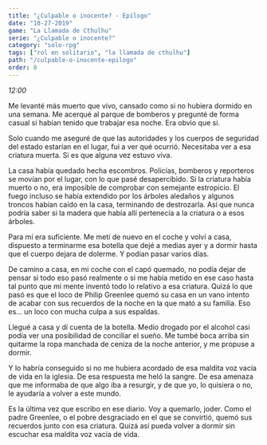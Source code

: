 ```yaml
---
title: "¿Culpable o inocente? - Epílogo"
date: "10-27-2019"
game: "La Llamada de Cthulhu"
serie: "¿Culpable o inocente?"
category: "solo-rpg"
tags: ["rol en solitario", "la llamada de cthulhu"]
path: "/culpable-o-inocente-epilogo"
order: 8
---
```


_12:00_

Me levanté más muerto que vivo, cansado como si no hubiera dormido en una semana. Me acerqué al parque de bomberos y pregunté de forma casual si habían tenido que trabajar esa noche. Era obvio que si.

Solo cuando me aseguré de que las autoridades y los cuerpos de seguridad del estado estarían en el lugar, fui a ver qué ocurrió. Necesitaba ver a esa criatura muerta. Si es que alguna vez estuvo viva.

La casa había quedado hecha escombros. Policías, bomberos y reporteros se movían por el lugar, con lo que pasé desapercibido. Si la criatura había muerto o no, era imposible de comprobar con semejante estropicio. El fuego incluso se había extendido por los árboles aledaños y algunos troncos habían caído en la casa, terminando de destrozarla. Así que nunca podría saber si la madera que había allí pertenecía a la criatura o a esos árboles. 

Para mí era suficiente. Me metí de nuevo en el coche y volví a casa, dispuesto a terminarme esa botella que dejé a medias ayer y a dormir hasta que el cuerpo dejara de dolerme. Y podían pasar varios días.

De camino a casa, en mi coche con el capó quemado, no podía dejar de pensar si todo eso pasó realmente o si me había metido en ese caso hasta tal punto que mi mente inventó todo lo relativo a esa criatura. Quizá lo que pasó es que el loco de Philip Greenlee quemó su casa en un vano intento de acabar con sus recuerdos de la noche en la que mató a su familia. Eso es... un loco con mucha culpa a sus espaldas.

Llegué a casa y dí cuenta de la botella. Medio drogado por el alcohol casi podía ver una posibilidad de conciliar el sueño. Me tumbé boca arriba sin quitarme la ropa manchada de ceniza de la noche anterior, y me propuse a dormir. 

Y lo habría conseguido si no me hubiera acordado de esa maldita voz vacía de vida en la iglesia. De esa respuesta me heló la sangre. De esa amenaza que me informaba de que algo iba a resurgir, y de que yo, lo quisiera o no, le ayudaría a volver a este mundo.

Es la última vez que escribo en ese diario. Voy a quemarlo, joder. Como el padre Greenlee, o el pobre desgraciado en el que se convirtió, quemó sus recuerdos junto con esa criatura. Quizá así pueda volver a dormir sin escuchar esa maldita voz vacía de vida.

